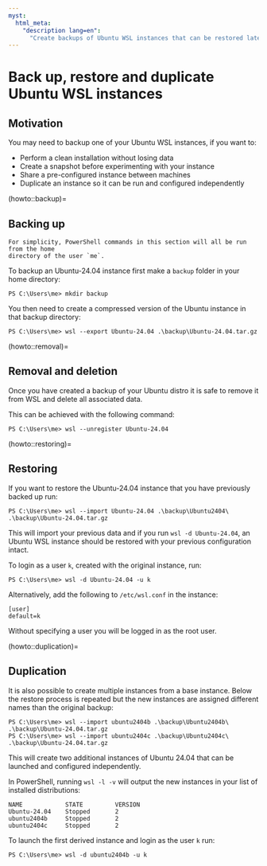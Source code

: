 ```yaml
---
myst:
  html_meta:
    "description lang=en":
      "Create backups of Ubuntu WSL instances that can be restored later or duplicated into unique instances."
---
```


# Back up, restore and duplicate Ubuntu WSL instances

## Motivation

You may need to backup one of your Ubuntu WSL instances, if you want to:

- Perform a clean installation without losing data
- Create a snapshot before experimenting with your instance
- Share a pre-configured instance between machines
- Duplicate an instance so it can be run and configured independently

(howto::backup)=
## Backing up

```{note}
For simplicity, PowerShell commands in this section will all be run from the home
directory of the user `me`.
```

To backup an Ubuntu-24.04 instance first make a `backup` folder in your home directory:

```text
PS C:\Users\me> mkdir backup
```

You then need to create a compressed version of the Ubuntu instance in that backup directory:

```text
PS C:\Users\me> wsl --export Ubuntu-24.04 .\backup\Ubuntu-24.04.tar.gz
```

(howto::removal)=
## Removal and deletion

Once you have created a backup of your Ubuntu distro it is safe to
remove it from WSL and delete all associated data.

This can be achieved with the following command:

```text
PS C:\Users\me> wsl --unregister Ubuntu-24.04
```

(howto::restoring)=
## Restoring

If you want to restore the Ubuntu-24.04 instance that you have previously backed up run:

```text
PS C:\Users\me> wsl --import Ubuntu-24.04 .\backup\Ubuntu2404\ .\backup\Ubuntu-24.04.tar.gz
```

This will import your previous data and if you run `wsl -d Ubuntu-24.04`, an Ubuntu WSL instance
should be restored with your previous configuration intact.

To login as a user `k`, created with the original instance, run: 

```text
PS C:\Users\me> wsl -d Ubuntu-24.04 -u k
```

Alternatively, add the following to `/etc/wsl.conf` in the instance:

```text
[user]
default=k
```

Without specifying a user you will be logged in as the root user.

(howto::duplication)=
## Duplication

It is also possible to create multiple instances from a base instance.
Below the restore process is repeated but the new instances are assigned
different names than the original backup:

```text
PS C:\Users\me> wsl --import ubuntu2404b .\backup\Ubuntu2404b\ .\backup\Ubuntu-24.04.tar.gz
PS C:\Users\me> wsl --import ubuntu2404c .\backup\Ubuntu2404c\ .\backup\Ubuntu-24.04.tar.gz
```

This will create two additional instances of Ubuntu 24.04 that can be launched and configured independently.

In PowerShell, running `wsl -l -v` will output the new instances in your list of installed distributions:

```text
NAME            STATE         VERSION
Ubuntu-24.04    Stopped       2
ubuntu2404b     Stopped       2
ubuntu2404c     Stopped       2
```

To launch the first derived instance and login as the user `k` run:

```text
PS C:\Users\me> wsl -d ubuntu2404b -u k
```

